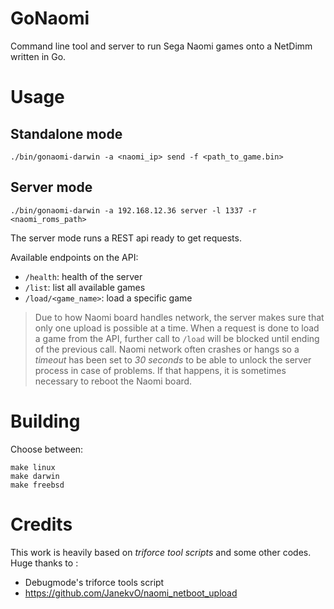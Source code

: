 # GoNaomi

Command line tool and server to run Sega Naomi games onto a NetDimm written in Go.

# Usage

## Standalone mode

```
./bin/gonaomi-darwin -a <naomi_ip> send -f <path_to_game.bin>
```


## Server mode

```
./bin/gonaomi-darwin -a 192.168.12.36 server -l 1337 -r <naomi_roms_path>
```

The server mode runs a REST api ready to get requests.

Available endpoints on the API:
- `/health`: health of the server
- `/list`: list all available games
- `/load/<game_name>`: load a specific game

> Due to how Naomi board handles network, the server makes sure that only one upload is possible at a time.
> When a request is done to load a game from the API, further call to `/load` will be blocked until ending of the previous call.
> Naomi network often crashes or hangs so a *timeout* has been set to *30 seconds* to be able to unlock the server process in case of problems. If that happens, it is sometimes necessary to reboot the Naomi board.

# Building

Choose between:
```
make linux
make darwin
make freebsd
```

# Credits

This work is heavily based on *triforce tool scripts* and some other codes.
Huge thanks to :
- Debugmode's triforce tools script
- https://github.com/JanekvO/naomi_netboot_upload
